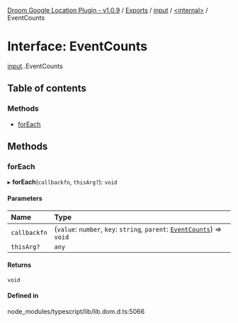 [Droom Google Location Plugin - v1.0.9](../README.md) / [Exports](../modules.md) / [input](../modules/input.md) / [<internal\>](../modules/input._internal_.md) / EventCounts

# Interface: EventCounts

[input](../modules/input.md).[<internal>](../modules/input._internal_.md).EventCounts

## Table of contents

### Methods

- [forEach](input._internal_.EventCounts.md#foreach)

## Methods

### forEach

▸ **forEach**(`callbackfn`, `thisArg?`): `void`

#### Parameters

| Name | Type |
| :------ | :------ |
| `callbackfn` | (`value`: `number`, `key`: `string`, `parent`: [`EventCounts`](../modules/input._internal_.md#eventcounts)) => `void` |
| `thisArg?` | `any` |

#### Returns

`void`

#### Defined in

node_modules/typescript/lib/lib.dom.d.ts:5066
